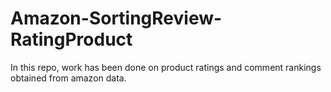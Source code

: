 # Amazon-SortingReview-RatingProduct

In this repo, work has been done on product ratings and comment rankings obtained from amazon data.
